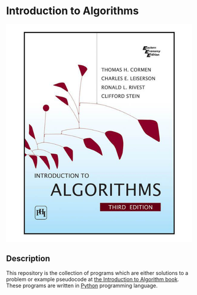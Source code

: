 # Introduction to Algorithms

![Introduction to Algorithm](assets/images/introduction_to_algorithms.jpg)


## Description

This repository is the collection of programs which are either solutions to a
problem or example pseudocode at [the Introduction to Algorithm
book][introduction_to_algorithm]. These programs are written in [Python][python]
programming language.

[introduction_to_algorithm]: https://www.goodreads.com/book/show/108986.Introduction_to_Algorithms
[python]: https://www.python.org/
